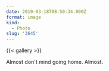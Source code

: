 ```yaml
---
date: 2019-03-18T08:50:34.000Z
format: image
kind:
  - Photo
slug: '3645'
---
```


{{< gallery >}}

Almost don't mind going home. Almost.
